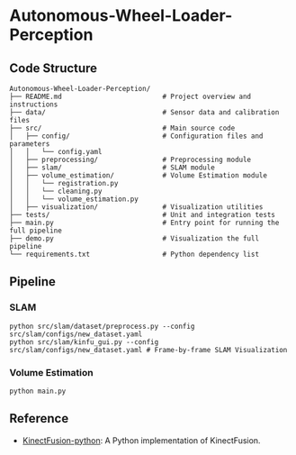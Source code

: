 # Autonomous-Wheel-Loader-Perception


## Code Structure

```
Autonomous-Wheel-Loader-Perception/
├── README.md                         # Project overview and instructions
├── data/                             # Sensor data and calibration files
├── src/                              # Main source code
│   ├── config/                       # Configuration files and parameters
│   │   └── config.yaml
│   ├── preprocessing/                # Preprocessing module
│   ├── slam/                         # SLAM module
│   ├── volume_estimation/            # Volume Estimation module
│   │   └── registration.py
│   │   └── cleaning.py
│   │   └── volume_estimation.py
│   ├── visualization/                # Visualization utilities
├── tests/                            # Unit and integration tests
├── main.py                           # Entry point for running the full pipeline
├── demo.py                           # Visualization the full pipeline
└── requirements.txt                  # Python dependency list
```

## Pipeline
### SLAM
```shell
python src/slam/dataset/preprocess.py --config src/slam/configs/new_dataset.yaml
python src/slam/kinfu_gui.py --config src/slam/configs/new_dataset.yaml # Frame-by-frame SLAM Visualization
```
### Volume Estimation
```shell
python main.py
```

## Reference

- [KinectFusion-python](https://github.com/shiyoung77/KinectFusion-python): A Python implementation of KinectFusion.
